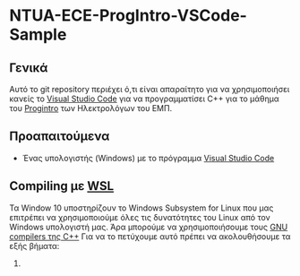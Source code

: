 # NTUA-ECE-ProgIntro-VSCode-Sample

## Γενικά
Αυτό το git repository περιέχει ό,τι είναι απαραίτητο για να χρησιμοποιήσει κανείς το [Visual Studio Code][code] για να προγραμματίσει C++ για το μάθημα του [Progintro] των Ηλεκτρολόγων του ΕΜΠ.

## Προαπαιτούμενα
* Ένας υπολογιστής (Windows) με το πρόγραμμα [Visual Studio Code][code]

## Compiling με [WSL]
Τα Window 10 υποστηρίζουν το Windows Subsystem for Linux που μας επιτρέπει να χρησιμοποιούμε όλες τις δυνατότητες του Linux από τον Windows υπολογιστή μας. Άρα μπορούμε να χρησιμοποιήσουμε τους [GNU compilers της C++][gcc]
Για να το πετύχουμε αυτό πρέπει να ακολουθήσουμε τα εξής βήματα:

1. 

[code]: https://code.visualstudio.com/
[Progintro]: https://courses.softlab.ntua.gr/progintro/2021b/
[WSL]: https://docs.microsoft.com/en-us/windows/wsl/about
[gcc]: https://gcc.gnu.org/
